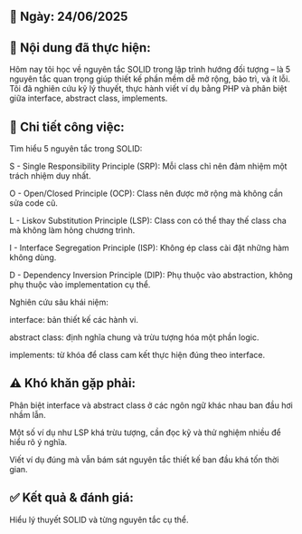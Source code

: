 ## 📅 Ngày: 24/06/2025
 
## 📘 Nội dung đã thực hiện:
Hôm nay tôi học về nguyên tắc SOLID trong lập trình hướng đối tượng – là 5 nguyên tắc quan trọng giúp thiết kế phần mềm dễ mở rộng, bảo trì, và ít lỗi. Tôi đã nghiên cứu kỹ lý thuyết, thực hành viết ví dụ bằng PHP và phân biệt giữa interface, abstract class, implements.

## 🔧 Chi tiết công việc:
Tìm hiểu 5 nguyên tắc trong SOLID:

S - Single Responsibility Principle (SRP): Mỗi class chỉ nên đảm nhiệm một trách nhiệm duy nhất.

O - Open/Closed Principle (OCP): Class nên được mở rộng mà không cần sửa code cũ.

L - Liskov Substitution Principle (LSP): Class con có thể thay thế class cha mà không làm hỏng chương trình.

I - Interface Segregation Principle (ISP): Không ép class cài đặt những hàm không dùng.

D - Dependency Inversion Principle (DIP): Phụ thuộc vào abstraction, không phụ thuộc vào implementation cụ thể.

Nghiên cứu sâu khái niệm:

interface: bản thiết kế các hành vi.

abstract class: định nghĩa chung và trừu tượng hóa một phần logic.

implements: từ khóa để class cam kết thực hiện đúng theo interface.

## ⚠️ Khó khăn gặp phải:
Phân biệt interface và abstract class ở các ngôn ngữ khác nhau ban đầu hơi nhầm lẫn.

Một số ví dụ như LSP khá trừu tượng, cần đọc kỹ và thử nghiệm nhiều để hiểu rõ ý nghĩa.

Viết ví dụ đúng mà vẫn bám sát nguyên tắc thiết kế ban đầu khá tốn thời gian.

## ✅ Kết quả & đánh giá:
Hiểu lý thuyết SOLID và từng nguyên tắc cụ thể.